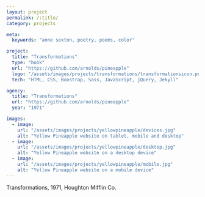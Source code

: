 ```yaml
---
layout: project
permalink: /:title/
category: projects

meta:
  keywords: "anne sexton, poetry, poems, color"

project:
  title: "Transformations"
  type: "book"
  url: "https://github.com/arnolds/pineapple"
  logo: "/assets/images/projects/transformations/transformationsicon.png"
  tech: "HTML, CSS, Boostrap, Sass, JavaScript, jQuery, Jekyll"

agency:
  title: "Transformations"
  url: "https://github.com/arnolds/pineapple"
  year: "1971"

images:
  - image:
    url: "/assets/images/projects/yellowpineapple/devices.jpg"
    alt: "Yellow Pineapple website on tablet, mobile and desktop"
  - image:
    url: "/assets/images/projects/yellowpineapple/desktop.jpg"
    alt: "Yellow Pineapple website on a desktop device"
  - image:
    url: "/assets/images/projects/yellowpineapple/mobile.jpg"
    alt: "Yellow Pineapple website on a mobile device"
---
```

<p>Transformations, 1971, Houghton Mifflin Co.</p>
